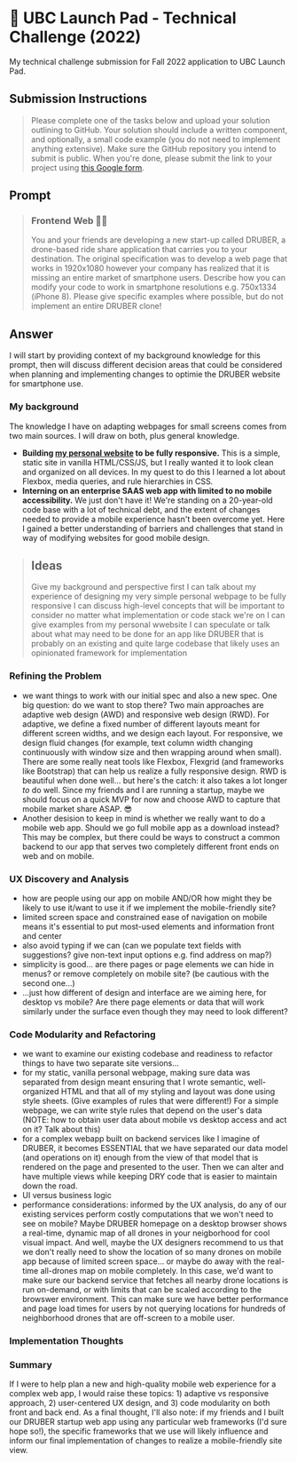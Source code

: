 # 🚀 UBC Launch Pad - Technical Challenge (2022)
My technical challenge submission for Fall 2022 application to UBC Launch Pad.

## Submission Instructions
> Please complete one of the tasks below and upload your solution outlining to GitHub. Your solution should include a written component, and optionally, a small code example (you do not need to implement anything extensive). Make sure the GitHub repository you intend to submit is public. When you're done, please submit the link to your project using [this Google form](https://forms.gle/asBhJtnGEGtWFggG6).

## Prompt
> ### Frontend Web 👩‍💻
> You and your friends are developing a new start-up called DRUBER, a drone-based ride share application that carries you to your destination. The original specification was to develop a web page that works in 1920x1080 however your company has realized that it is missing an entire market of smartphone users. Describe how you can modify your code to work in smartphone resolutions e.g. 750x1334 (iPhone 8). Please give specific examples where possible, but do not implement an entire DRUBER clone!

## Answer
I will start by providing context of my background knowledge for this prompt, then will discuss different decision areas that could be considered when planning and implementing changes to optimie the DRUBER website for smartphone use.

### My background
The knowledge I have on adapting webpages for small screens comes from two main sources. I will draw on both, plus general knowledge.
- **Building [my personal website](https://ellenlloyd.ca/) to be fully responsive.** This is a simple, static site in vanilla HTML/CSS/JS, but I really wanted it to look clean and organized on all devices. In my quest to do this I learned a lot about Flexbox, media queries, and rule hierarchies in CSS.
- **Interning on an enterprise SAAS web app with limited to no mobile accessibility.** We just don't have it! We're standing on a 20-year-old code base with a lot of technical debt, and the extent of changes needed to provide a mobile experience hasn't been overcome yet. Here I gained a better understanding of barriers and challenges that stand in way of modifying websites for good mobile design. 

> ## Ideas
> Give my background and perspective first
> I can talk about my experience of designing my very simple personal webpage to be fully responsive
> I can discuss high-level concepts that will be important to consider no matter what implementation or code stack we're on
> I can give examples from my personal wwebsite
> I can speculate or talk about what may need to be done for an app like DRUBER that is probably on an existing and quite large codebase that likely uses an opinionated framework for implementation

### Refining the Problem
- we want things to work with our initial spec and also a new spec. One big question: do we want to stop there? Two main approaches are adaptive web design (AWD) and responsive web design (RWD). For adaptive, we define a fixed number of different layouts meant for different screen widths, and we design each layout. For responsive, we design fluid changes (for example, text column width changing continuously with window size and then wrapping around when small). There are some really neat tools like Flexbox, Flexgrid (and frameworks like Bootstrap) that can help us realize a fully responsive design. RWD is beautiful when done well... but here's the catch: it also takes a lot longer _to_ do well. Since my friends and I are running a startup, maybe we should focus on a quick MVP for now and choose AWD to capture that mobile market share ASAP. 😎
- Another desision to keep in mind is whether we really want to do a mobile web app. Should we go full mobile app as a download instead? This may be complex, but there could be ways to construct a common backend to our app that serves two completely different front ends on web and on mobile.

### UX Discovery and Analysis
- how are people using our app on mobile AND/OR how might they be likely to use it/want to use it if we implement the mobile-friendly site?
- limited screen space and constrained ease of navigation on mobile means it's essential to put most-used elements and information front and center
- also avoid typing if we can (can we populate text fields with suggestions? give non-text input options e.g. find address on map?)
- simplicity is good... are there pages or page elements we can hide in menus? or remove completely on mobile site? (be cautious with the second one...)
- ...just how different of design and interface are we aiming here, for desktop vs mobile? Are there page elements or data that will work similarly under the surface even though they may need to look different?

### Code Modularity and Refactoring
- we want to examine our existing codebase and readiness to refactor things to have two separate site versions... 
- for my static, vanilla personal webpage, making sure data was separated from design meant ensuring that I wrote semantic, well-organized HTML and that all of my styling and layout was done using style sheets. (Give examples of rules that were different!) For a simple webpage, we can write style rules that depend on the user's data (NOTE: how to obtain user data about mobile vs desktop access and act on it? Talk about this)
- for a complex webapp built on backend services like I imagine of DRUBER, it becomes ESSENTIAL that we have separated our data model (and operations on it) enough from the view of that model that is rendered on the page and presented to the user. Then we can alter and have multiple views while keeping DRY code that is easier to maintain down the road.
- UI versus business logic
- performance considerations: informed by the UX analysis, do any of our existing services perform costly computations that we won't need to see on mobile? Maybe DRUBER homepage on a desktop browser shows a real-time, dynamic map of all drones in your neigborhood for cool visual impact. And well, maybe the UX designers recommend to us that we don't really need to show the location of so many drones on mobile app because of limited screen space... or maybe do away with the real-time all-drones map on mobile completely. In this case, we'd want to make sure our backend service that fetches all nearby drone locations is run on-demand, or with limits that can be scaled according to the browswer environment. This can make sure we have better performance and page load times for users by not querying locations for hundreds of neighborhood drones that are off-screen to a mobile user.

### Implementation Thoughts


### Summary
If I were to help plan a new and high-quality mobile web experience for a complex web app, I would raise these topics: 1) adaptive vs responsive approach, 2) user-centered UX design, and 3) code modularity on both front and back end. As a final thought, I'll also note: if my friends and I built our DRUBER startup web app using any particular web frameworks (I'd sure hope so!), the specific frameworks that we use will likely influence and inform our final implementation of changes to realize a mobile-friendly site view. 

